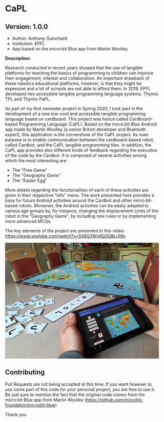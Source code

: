 # CaPL

## Version: 1.0.0


 * Author: Anthony Guinchard
 * Institution: EPFL
 * App based on the micro:bit Blue app from Martin Woolley


__Description:__ 

Research conducted in recent years showed that the use of tangible platforms for teaching the basics of programming to children can improve their engagement, interest and collaboration. An important drawback of these robotics educational platforms, however, is that they might be expensive and a lot of schools are not able to afford them. In 2019, EPFL developed two accessible tangible programming language systems: Thymio TPL and Thymio PaPL.

As part of my first semester project in Spring 2020, I took part in the development of a new low-cost and accessible tangible programming language based on cardboard. This project was hence called Cardboard-based Programming Language (CaPL). Based on the micro:bit Blue Android app made by Martin Woolley (a senior British developer and Bluetooth expert), this application is the cornerstone of the CaPL project. Its main purpose is to enable communication between the cardboard-based robot, called Cardbot, and the CaPL tangible programming tiles. In addition, the CaPL app provides also different kinds of feedback regarding the execution of the code by the Cardbot. It is composed of several activities among which the most interesting are:

- The "Free Game"
- The "Geography Game"
- The "Easter Egg"

More details regarding the functionalities of each of these activities are given in their respective "info" menu.
The work presented here provides a base for future Android activities around the Cardbot and other micro:bit-based robots. Moreover, the Android activities can be easily adapted to various age groups by, for instance, changing the displacement costs of the robot in the "Geography Game", by including new rules or by implementing more advanced MCQs. 


The key elements of the project are presented in this video: https://www.youtube.com/watch?v=SX8Q3Wv9Q3Q&t=59s


![CaPL](title_with_geography_activity.png)




## Contributing

Pull Requests are not being accepted at this time. If you want however to use some part of this code for your personal project, you are free to use it. Be just sure to mention the fact that the original code comes from the micro:bit Blue app from Martin Woolley (https://github.com/microbit-foundation/microbit-blue)

Thank you